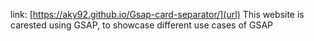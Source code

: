 link: [https://aky92.github.io/Gsap-card-separator/](url)
This website is carested using GSAP, to showcase different use cases of GSAP
